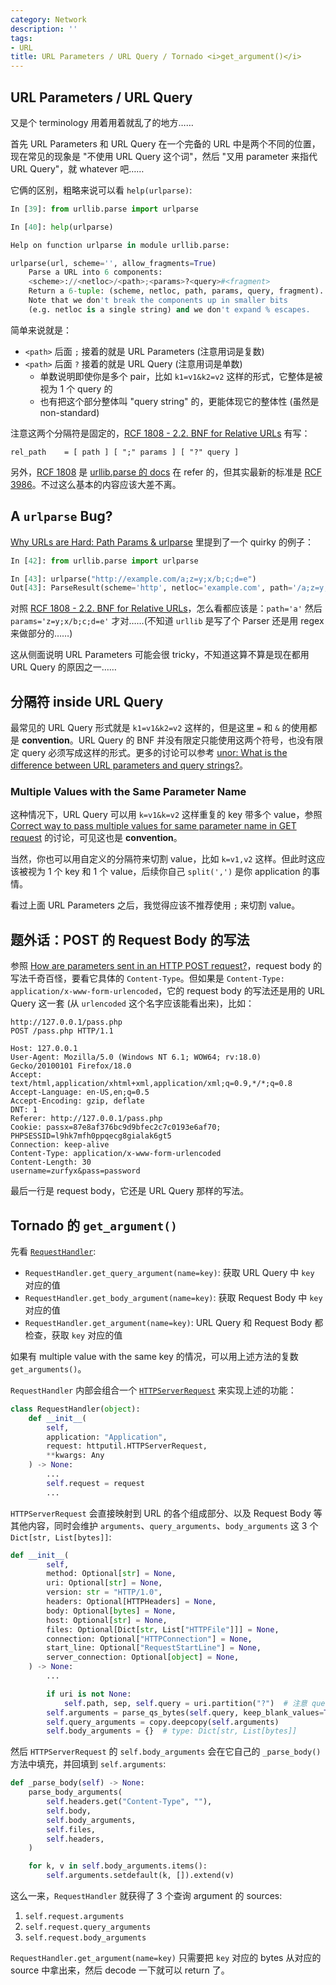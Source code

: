 ```yaml
---
category: Network
description: ''
tags:
- URL
title: URL Parameters / URL Query / Tornado <i>get_argument()</i>
---
```


## URL Parameters / URL Query

又是个 terminology 用着用着就乱了的地方……

首先 URL Parameters 和 URL Query 在一个完备的 URL 中是两个不同的位置，现在常见的现象是 "不使用 URL Query 这个词"，然后 "又用 parameter 来指代 URL Query"，就 whatever 吧……

它俩的区别，粗略来说可以看 `help(urlparse)`:

```python
In [39]: from urllib.parse import urlparse

In [40]: help(urlparse)

Help on function urlparse in module urllib.parse:

urlparse(url, scheme='', allow_fragments=True)
    Parse a URL into 6 components:
    <scheme>://<netloc>/<path>;<params>?<query>#<fragment>
    Return a 6-tuple: (scheme, netloc, path, params, query, fragment).
    Note that we don't break the components up in smaller bits
    (e.g. netloc is a single string) and we don't expand % escapes.
```

简单来说就是：

- `<path>` 后面 `;` 接着的就是 URL Parameters (注意用词是复数)
- `<path>` 后面 `?` 接着的就是 URL Query (注意用词是单数)
  - 单数说明即使你是多个 pair，比如 `k1=v1&k2=v2` 这样的形式，它整体是被视为 1 个 query 的
  - 也有把这个部分整体叫 "query string" 的，更能体现它的整体性 (虽然是 non-standard)

注意这两个分隔符是固定的，[RCF 1808 - 2.2. BNF for Relative URLs](https://datatracker.ietf.org/doc/html/rfc1808.html#section-2.2) 有写：

```bnf
rel_path    = [ path ] [ ";" params ] [ "?" query ]
```

另外，[RCF 1808](https://datatracker.ietf.org/doc/html/rfc1808) 是 [urllib.parse 的 docs](https://docs.python.org/3/library/urllib.parse.html) 在 refer 的，但其实最新的标准是 [RCF 3986](https://datatracker.ietf.org/doc/html/rfc3986)。不过这么基本的内容应该大差不离。

## A `urlparse` Bug? 

[Why URLs are Hard: Path Params & urlparse](https://sethmlarson.dev/blog/2020-04-10/why-urls-are-hard-path-params-urlparse) 里提到了一个 quirky 的例子：

```python
In [42]: from urllib.parse import urlparse

In [43]: urlparse("http://example.com/a;z=y;x/b;c;d=e")
Out[43]: ParseResult(scheme='http', netloc='example.com', path='/a;z=y;x/b', params='c;d=e', query='', fragment='')
```

对照 [RCF 1808 - 2.2. BNF for Relative URLs](https://datatracker.ietf.org/doc/html/rfc1808.html#section-2.2)，怎么看都应该是：`path='a'` 然后 `params='z=y;x/b;c;d=e'` 才对……(不知道 `urllib` 是写了个 Parser 还是用 regex 来做部分的……)

这从侧面说明 URL Parameters 可能会很 tricky，不知道这算不算是现在都用 URL Query 的原因之一……

## 分隔符 inside URL Query

最常见的 URL Query 形式就是 `k1=v1&k2=v2` 这样的，但是这里 `=` 和 `&` 的使用都是 **convention**。URL Query 的 BNF 并没有限定只能使用这两个符号，也没有限定 query 必须写成这样的形式。更多的讨论可以参考 [unor: What is the difference between URL parameters and query strings?](https://stackoverflow.com/a/39294675)。

### Multiple Values with the Same Parameter Name

这种情况下，URL Query 可以用 `k=v1&k=v2` 这样重复的 key 带多个 value，参照 [Correct way to pass multiple values for same parameter name in GET request](https://stackoverflow.com/questions/24059773/correct-way-to-pass-multiple-values-for-same-parameter-name-in-get-request) 的讨论，可见这也是 **convention**。

当然，你也可以用自定义的分隔符来切割 value，比如 `k=v1,v2` 这样。但此时这应该被视为 1 个 key 和 1 个 value，后续你自己 `split(',')` 是你 application 的事情。

看过上面 URL Parameters 之后，我觉得应该不推荐使用 `;` 来切割 value。

## 题外话：POST 的 Request Body 的写法

参照 [How are parameters sent in an HTTP POST request?](https://stackoverflow.com/questions/14551194/how-are-parameters-sent-in-an-http-post-request)，request body 的写法千奇百怪，要看它具体的 `Content-Type`。但如果是 `Content-Type: application/x-www-form-urlencoded`，它的 request body 的写法还是用的 URL Query 这一套 (从 `urlencoded` 这个名字应该能看出来)，比如：

```http
http://127.0.0.1/pass.php
POST /pass.php HTTP/1.1

Host: 127.0.0.1
User-Agent: Mozilla/5.0 (Windows NT 6.1; WOW64; rv:18.0) Gecko/20100101 Firefox/18.0
Accept: text/html,application/xhtml+xml,application/xml;q=0.9,*/*;q=0.8
Accept-Language: en-US,en;q=0.5
Accept-Encoding: gzip, deflate
DNT: 1
Referer: http://127.0.0.1/pass.php
Cookie: passx=87e8af376bc9d9bfec2c7c0193e6af70; PHPSESSID=l9hk7mfh0ppqecg8gialak6gt5
Connection: keep-alive
Content-Type: application/x-www-form-urlencoded
Content-Length: 30
username=zurfyx&pass=password
```

最后一行是 request body，它还是 URL Query 那样的写法。 

## Tornado 的 `get_argument()`

先看 [`RequestHandler`](https://www.tornadoweb.org/en/stable/_modules/tornado/web.html#RequestHandler):

- `RequestHandler.get_query_argument(name=key)`: 获取 URL Query 中 `key` 对应的值
- `RequestHandler.get_body_argument(name=key)`: 获取 Request Body 中 `key` 对应的值
- `RequestHandler.get_argument(name=key)`: URL Query 和 Request Body 都检查，获取 `key` 对应的值

如果有 multiple value with the same key 的情况，可以用上述方法的复数 `get_arguments()`。

`RequestHandler` 内部会组合一个 [`HTTPServerRequest`](https://www.tornadoweb.org/en/stable/_modules/tornado/httputil.html#HTTPServerRequest) 来实现上述的功能：

```python
class RequestHandler(object):
    def __init__(
        self,
        application: "Application",
        request: httputil.HTTPServerRequest,
        **kwargs: Any
    ) -> None:
        ...
        self.request = request
        ...
```

`HTTPServerRequest` 会直接映射到 URL 的各个组成部分、以及 Request Body 等其他内容，同时会维护 `arguments`、`query_arguments`、`body_arguments` 这 3 个 `Dict[str, List[bytes]]`:

```python
def __init__(
        self,
        method: Optional[str] = None,
        uri: Optional[str] = None,
        version: str = "HTTP/1.0",
        headers: Optional[HTTPHeaders] = None,
        body: Optional[bytes] = None,
        host: Optional[str] = None,
        files: Optional[Dict[str, List["HTTPFile"]]] = None,
        connection: Optional["HTTPConnection"] = None,
        start_line: Optional["RequestStartLine"] = None,
        server_connection: Optional[object] = None,
    ) -> None:
        ...

        if uri is not None:
            self.path, sep, self.query = uri.partition("?")  # 注意 query 不是 init 的参数之一
        self.arguments = parse_qs_bytes(self.query, keep_blank_values=True)
        self.query_arguments = copy.deepcopy(self.arguments)
        self.body_arguments = {}  # type: Dict[str, List[bytes]]
```

然后 `HTTPServerRequest` 的 `self.body_arguments` 会在它自己的 `_parse_body()` 方法中填充，并回填到 `self.arguments`:

```python
def _parse_body(self) -> None:
    parse_body_arguments(
        self.headers.get("Content-Type", ""),
        self.body,
        self.body_arguments,
        self.files,
        self.headers,
    )

    for k, v in self.body_arguments.items():
        self.arguments.setdefault(k, []).extend(v)
```

这么一来，`RequestHandler` 就获得了 3 个查询 argument 的 sources:

1. `self.request.arguments`
1. `self.request.query_arguments`
1. `self.request.body_arguments`

`RequestHandler.get_argument(name=key)` 只需要把 `key` 对应的 bytes 从对应的 source 中拿出来，然后 decode 一下就可以 return 了。